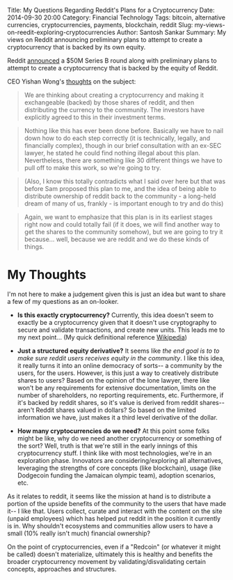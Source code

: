 Title: My Questions Regarding Reddit's Plans for a Cryptocurrency
Date: 2014-09-30 20:00
Category: Financial Technology
Tags: bitcoin, alternative currencies, cryptocurrencies, payments, blockchain, reddit
Slug: my-views-on-reedit-exploring-cryptocurrencies
Author: Santosh Sankar
Summary: My views on Reddit announcing preliminary plans to attempt to create a cryptocurrency that is backed by its own equity.


Reddit <a href="http://techcrunch.com/2014/09/30/reddit-scoops-up-50m-series-b-from-sam-altman-a16z-sequoia-at-500m-valuation/?ncid=rss" target="_blank">announced</a> a $50M Series B round along with preliminary plans to attempt to create a cryptocurrency that is backed by the equity of Reddit.

CEO Yishan Wong's <a href="https://www.reddit.com/r/blog/comments/2hwpmm/fundraising_for_reddit/ckwph30" target="_blank">thoughts</a> on the subject:

>We are thinking about creating a cryptocurrency and making it exchangeable (backed) by those shares of reddit, and then distributing the currency to the community. The investors have explicitly agreed to this in their investment terms.

>Nothing like this has ever been done before. Basically we have to nail down how to do each step correctly (it is technically, legally, and financially complex), though in our brief consultation with an ex-SEC lawyer, he stated he could find nothing illegal about this plan. Nevertheless, there are something like 30 different things we have to pull off to make this work, so we're going to try.

>(Also, I know this totally contradicts what I said over here but that was before Sam proposed this plan to me, and the idea of being able to distribute ownership of reddit back to the community - a long-held dream of many of us, frankly - is important enough to try and do this)

>Again, we want to emphasize that this plan is in its earliest stages right now and could totally fail (if it does, we will find another way to get the shares to the community somehow), but we are going to try it because... well, because we are reddit and we do these kinds of things.

# My Thoughts

I'm not here to make a judgement given this is just an idea but want to share a few of my questions as an on-looker.

* **Is this exactly cryptocurrency?** Currently, this idea doesn't seem to exactly be a cryptocurrency given that it doesn't use cryptography to secure and validate transactions, and create new units. This leads me to my next point... (My quick definitional reference <a href="http://en.wikipedia.org/wiki/Cryptocurrency" target="_blank">Wikipedia</a>)

* **Just a structured equity derivative?** It seems like *the end goal is to to make sure reddit users receives equity in the community*. I like this idea, it really turns it into an online democracy of sorts-- a community by the users, for the users. However, is this just a way to creatively distribute shares to users? Based on the opinion of the lone lawyer, there like won't be any requirements for extensive documentation, limits on the number of shareholders, no reporting requirements, etc. Furthermore, if it's backed by reddit shares, so it's value is derived from reddit shares-- aren't Reddit shares valued in dollars? So based on the limited information we have, just makes it a third level derivative of the dollar.

* **How many cryptocurrencies do we need?** At this point some folks might be like, why do we need another cryptocurrency or something of the sort? Well, truth is that we're still in the early innings of this cryptocurrency stuff. I think like with most technologies, we're in an exploration phase. Innovators are considering/exploring all alternatives, leveraging the strengths of core concepts (like blockchain), usage (like Dodgecoin funding the Jamaican olympic team), adoption scenarios, etc. 

As it relates to reddit, it seems like the mission at hand is to distribute a portion of the upside benefits of the community to the users that have made it-- I like that. Users collect, curate and interact with the content on the site (unpaid employees) which has helped put reddit in the position it currently is in. Why shouldn't ecosystems and communities allow users to have a small (10% really isn't much) financial ownership?

On the point of cryptocurrencies, even if a "Redcoin" (or whatever it might be called) doesn't materialize, ultimately this is healthy and benefits the broader cryptocurrency movement by validating/disvalidating certain concepts, approaches and structures.